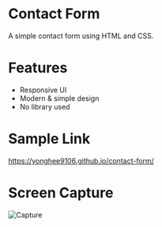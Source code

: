 # Contact Form
A simple contact form using HTML and CSS.

# Features
* Responsive UI
* Modern & simple design
* No library used

# Sample Link
https://yonghee9106.github.io/contact-form/

# Screen Capture
![Capture](https://user-images.githubusercontent.com/79752787/133083649-54ab29a0-a238-43bc-9071-83b644b60a2f.JPG)
